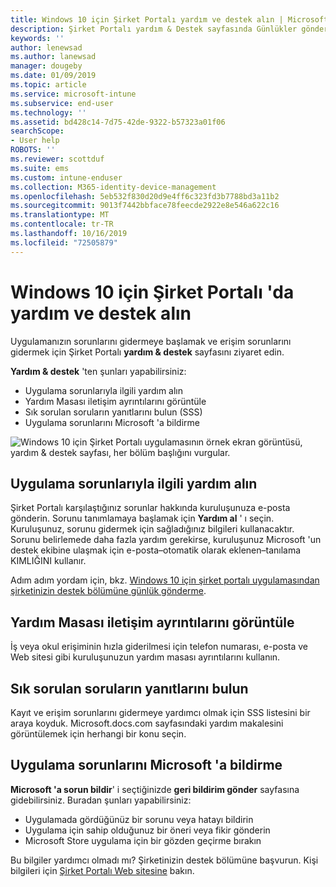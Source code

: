 ```yaml
---
title: Windows 10 için Şirket Portalı yardım ve destek alın | Microsoft Docs
description: Şirket Portalı yardım & Destek sayfasında Günlükler gönderin, yardım masasına başvurun ve SSS makalesini okuyun.
keywords: ''
author: lenewsad
ms.author: lanewsad
manager: dougeby
ms.date: 01/09/2019
ms.topic: article
ms.service: microsoft-intune
ms.subservice: end-user
ms.technology: ''
ms.assetid: bd428c14-7d75-42de-9322-b57323a01f06
searchScope:
- User help
ROBOTS: ''
ms.reviewer: scottduf
ms.suite: ems
ms.custom: intune-enduser
ms.collection: M365-identity-device-management
ms.openlocfilehash: 5eb532f830d20d9e4ff6c323fd3b7788bd3a11b2
ms.sourcegitcommit: 9013f7442bbface78feecde2922e8e546a622c16
ms.translationtype: MT
ms.contentlocale: tr-TR
ms.lasthandoff: 10/16/2019
ms.locfileid: "72505879"
---
```

# <a name="get-help-and-support-in-company-portal-for-windows-10"></a>Windows 10 için Şirket Portalı 'da yardım ve destek alın

Uygulamanızın sorunlarını gidermeye başlamak ve erişim sorunlarını gidermek için Şirket Portalı **yardım & destek** sayfasını ziyaret edin.   

**Yardım & destek** 'ten şunları yapabilirsiniz:  

* Uygulama sorunlarıyla ilgili yardım alın
* Yardım Masası iletişim ayrıntılarını görüntüle
* Sık sorulan soruların yanıtlarını bulun (SSS) 
* Uygulama sorunlarını Microsoft 'a bildirme

![Windows 10 için Şirket Portalı uygulamasının örnek ekran görüntüsü, yardım & destek sayfası, her bölüm başlığını vurgular.](./media/1812_UCP_Help_Support_sections.png)  

## <a name="get-help-with-app-problems"></a>Uygulama sorunlarıyla ilgili yardım alın

Şirket Portalı karşılaştığınız sorunlar hakkında kuruluşunuza e-posta gönderin. Sorunu tanımlamaya başlamak için **Yardım al** ' ı seçin. Kuruluşunuz, sorunu gidermek için sağladığınız bilgileri kullanacaktır. Sorunu belirlemede daha fazla yardım gerekirse, kuruluşunuz Microsoft 'un destek ekibine ulaşmak için e-posta&ndash;otomatik olarak eklenen&ndash;tanılama KIMLIĞINI kullanır.  

Adım adım yordam için, bkz. [Windows 10 için şirket portalı uygulamasından şirketinizin destek bölümüne günlük gönderme](send-logs-to-your-it-admin-cp-windows.md).  

## <a name="view-helpdesk-contact-details"></a>Yardım Masası iletişim ayrıntılarını görüntüle  
İş veya okul erişiminin hızla giderilmesi için telefon numarası, e-posta ve Web sitesi gibi kuruluşunuzun yardım masası ayrıntılarını kullanın.  

## <a name="find-answers-to-frequently-asked-questions"></a>Sık sorulan soruların yanıtlarını bulun  
Kayıt ve erişim sorunlarını gidermeye yardımcı olmak için SSS listesini bir araya koyduk. Microsoft.docs.com sayfasındaki yardım makalesini görüntülemek için herhangi bir konu seçin.  

## <a name="report-app-problems-to-microsoft"></a>Uygulama sorunlarını Microsoft 'a bildirme  
**Microsoft 'a sorun bildir**' i seçtiğinizde **geri bildirim gönder** sayfasına gidebilirsiniz. Buradan şunları yapabilirsiniz:

* Uygulamada gördüğünüz bir sorunu veya hatayı bildirin  
* Uygulama için sahip olduğunuz bir öneri veya fikir gönderin  
* Microsoft Store uygulama için bir gözden geçirme bırakın   


Bu bilgiler yardımcı olmadı mı? Şirketinizin destek bölümüne başvurun. Kişi bilgileri için [Şirket Portalı Web sitesine](https://go.microsoft.com/fwlink/?linkid=2010980) bakın.
